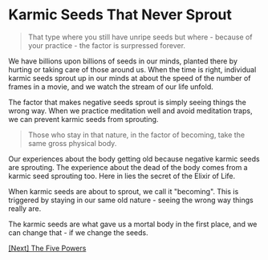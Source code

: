 # Karmic Seeds That Never Sprout

> That type where you still have unripe seeds but where - because of your practice - the factor is surpressed forever.

We have billions upon billions of seeds in our minds, planted there by hurting or taking care of those around us. When the time is right, individual karmic seeds sprout up in our minds at about the speed of the number of frames in a movie, and we watch the stream of our life unfold.

The factor that makes negative seeds sprout is simply seeing things the wrong way. When we practice meditation well and avoid meditation traps, we can prevent karmic seeds from sprouting.

> Those who stay in that nature, in the factor of becoming, take the same gross physical body.

Our experiences about the body getting old because negative karmic seeds are sprouting. The experience about the dead of the body comes from a karmic seed sprouting too. Here in lies the secret of the Elixir of Life.

When karmic seeds are about to sprout, we call it "becoming". This is triggered by staying in our same old nature - seeing the wrong way things really are.

The karmic seeds are what gave us a mortal body in the first place, and we can change that - if we change the seeds.

[\[Next\] The Five Powers](/content/13-the-five-powers.md)

